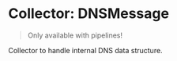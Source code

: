 # Collector: DNSMessage

> Only available with pipelines!

Collector to handle internal DNS data structure.
